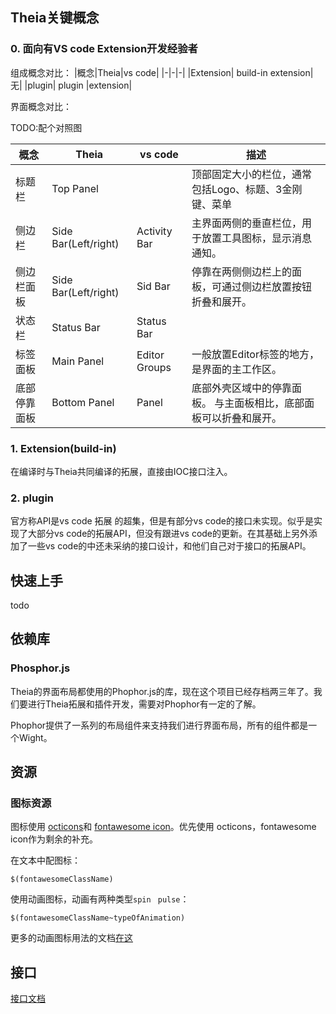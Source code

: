## Theia关键概念

### 0. 面向有VS code Extension开发经验者

组成概念对比：
|概念|Theia|vs code|
|-|-|-|
|Extension| build-in extension| 无|
|plugin| plugin |extension|

界面概念对比：

TODO:配个对照图

|概念|Theia|vs code|描述|
-|-|-|-
|标题栏| Top Panel |  | 顶部固定大小的栏位，通常包括Logo、标题、3金刚键、菜单 |
|侧边栏| Side Bar(Left/right) | Activity Bar | 主界面两侧的垂直栏位，用于放置工具图标，显示消息通知。 |
|侧边栏面板| Side Bar(Left/right) | Sid Bar | 停靠在两侧侧边栏上的面板，可通过侧边栏放置按钮折叠和展开。 |
|状态栏| Status Bar | Status Bar | |
|标签面板| Main Panel | Editor Groups | 一般放置Editor标签的地方，是界面的主工作区。 |
|底部停靠面板| Bottom Panel | Panel | 底部外壳区域中的停靠面板。 与主面板相比，底部面板可以折叠和展开。 |

### 1. Extension(build-in)

在编译时与Theia共同编译的拓展，直接由IOC接口注入。

### 2. plugin

官方称API是vs code 拓展 的超集，但是有部分vs code的接口未实现。似乎是实现了大部分vs code的拓展API，但没有跟进vs code的更新。在其基础上另外添加了一些vs code的中还未采纳的接口设计，和他们自己对于接口的拓展API。

## 快速上手

todo

## 依赖库

### Phosphor.js

Theia的界面布局都使用的Phophor.js的库，现在这个项目已经存档两三年了。我们要进行Theia拓展和插件开发，需要对Phophor有一定的了解。

Phophor提供了一系列的布局组件来支持我们进行界面布局，所有的组件都是一个Wight。

## 资源

### 图标资源

图标使用 [octicons](https://github.com/primer/octicons)和 [fontawesome icon](https://fontawesome.com)。优先使用 octicons，fontawesome icon作为剩余的补充。

在文本中配图标：
```
$(fontawesomeClassName)
```
使用动画图标，动画有两种类型```spin``` ``` pulse```：
```
$(fontawesomeClassName~typeOfAnimation)
```
更多的动画图标用法的文档[在这](http://fontawesome.io/examples/#animated)

## 接口

[接口文档](./interface.md)